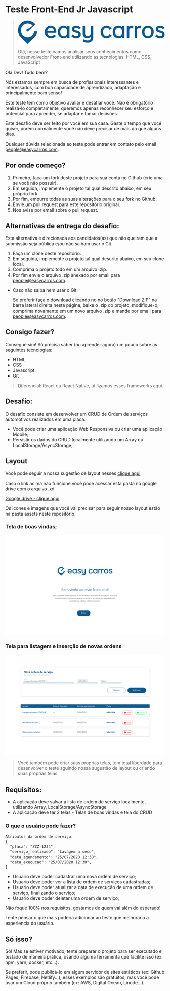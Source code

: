 # Teste Front-End Jr Javascript

> [![Logo Easy Carros](./assets/easy-carros-logo.png)](https://easycarros.com/)
>
> Olá, nesse teste vamos analisar seus conhecimentos como desenvolvedor Front-end utilizando as tecnologias: HTML, CSS, JavaScript

Olá Dev! Tudo bem?

Nós estamos sempre em busca de profissionais interessantes e interessados, com boa capacidade de aprendizado, adaptação e principalmente bom senso!

Este teste tem como objetivo avaliar e desafiar você. Não é obrigatório realizá-lo completamente, queremos apenas reconhecer seu esforço e potencial para aprender, se adaptar e tomar decisões.

Este desafio deve ser feito por você em sua casa. Gaste o tempo que você quiser, porém normalmente você não deve precisar de mais do que alguns dias.

Qualquer dúvida relacionada ao teste pode entrar em contato pelo email people@easycarros.com.

## Por onde começo?

1. Primeiro, faça um fork deste projeto para sua conta no Github (crie uma se você não possuir).
2. Em seguida, implemente o projeto tal qual descrito abaixo, em seu próprio fork.
3. Por fim, empurre todas as suas alterações para o seu fork no Github.
4. Envie um pull request para este repositório original.
5. Nos avise por email sobre o pull request.

## Alternativas de entrega do desafio:

Esta alternativa é direcionada aos candidatos(as) que não queiram que a submissão seja pública e/ou não saibam usar o Git.

1. Faça um clone deste repositório.
2. Em seguida, implemente o projeto tal qual descrito abaixo, em seu clone local.
3. Comprima o projeto todo em um arquivo .zip.
4. Por fim envie o arquivo .zip anexado por email para people@easycarros.com.

- Caso não saiba nem usar o Git:

  Se preferir faça o download clicando no no botão "Download ZIP" na barra lateral direita nesta página, baixe o .zip do projeto, modifique-o, comprima novamente em um novo arquivo .zip e mande por email para people@easycarros.com.

## Consigo fazer?

Consegue sim! Só precisa saber (ou aprender agora) um pouco sobre as seguintes tecnologias:

- HTML
- CSS
- Javascript
- Git

> Diferencial: React ou React Native, utilizamos esses frameworks aqui.

## Desafio:

O desafio consiste em desenvolver um CRUD de Ordem de serviços automotivos realizados em uma placa.

- Você pode criar uma aplicação Web Responsiva ou criar uma aplicação Mobile;
- Persistir os dados do CRUD localmente utilizando um Array ou LocalStorage/AsyncStorage;

## Layout

Você pode seguir a nossa sugestão de layout nesses [clique aqui](https://xd.adobe.com/view/fd762ae3-ba7d-43a5-9c45-3c51cdb17978-a825/)

Caso o link acima não funcione você pode acessar esta pasta no google drive com o arquivo .xd

[Google drive - clique aqui](https://drive.google.com/drive/folders/1MRGb6owzQzL4_4gGwe2LXkpqgJTcX8G_?usp=sharing)

Os icones e imagens que você vai precisar para seguir nosso layout estão na pasta assets neste repositório.

### Tela de boas vindas;

![Tela Boas Vindas](./assets/FRONT01.png)

### Tela para listagem e inserção de novas ordens

![Tela Boas Vindas](./assets/FRONT02.png)

> Você também pode criar suas proprias telas, tem total liberdade para desenvolver o teste sguindo nossa sugestão de layout ou criando suas proprias telas.

## Requisitos:

- A aplicação deve salvar a lista de ordem de serviço localmente, utilizando Array, LocalStorage/AsyncStorage
- A aplicação deve ter 2 telas - Telas de boas vindas e tela do CRUD

### O que o usuário pode fazer?

```
Atributos da ordem de serviço:
{
  "placa": "ZZZ-1234",
  "serviço_realizado": "Lavagem a seco",
  "data_agendamento": "25/07/2020 12:30",
  "data_execucao": "25/07/2020 12:30",
}
```

- Usuario deve poder cadastrar uma nova ordem de serviço;
- Usuario deve poder ver a lista de ordem de serviços cadastradas;
- Usuario deve poder atualizar a data de execução de uma ordem de serviço, finalizando o serviço;
- Usuario deve poder deletar uma ordem de serviço;

Não foque 100% nos requisitos, gostamos de quem vai além do esperado!

Tente pensar o que mais poderia adicionar ao teste que melhoraria a experiencia do usuário.

## Só isso?

Só! Mas se estiver motivado, tente preparar o projeto para ser executado e testado de maneira prática, usando alguma ferramenta que facilite isso (ex: npm, yarn, docker, etc...).

Se preferir, pode publicá-lo em algum servidor de sites estáticos (ex: Github Pages, Firebase, Netlify...), esses exemplos são gratuitos, mas você pode usar um Cloud próprio também (ex: AWS, Digital Ocean, Linode...).
